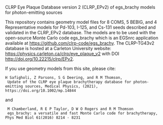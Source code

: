 CLRP Eye Plaque Database version 2 (CLRP_EPv2) of egs_brachy models for photon-emitting sources



This repository contains geometry model files for 8 COMS, 5 BEBIG, and 4 Representative models for Pd-103, I-125, and Cs-131 seeds described and validated in the CLRP_EPv2 database. 
The models are to be used with the open-source Monte Carlo code egs_brachy which is an EGSnrc application available at https://github.com/clrp-code/egs_brachy.
The CLRP-TG43v2 database is hosted at a Carleton University website: https://physics.carleton.ca/clrp/eye_plaque_v2 with DOI http://doi.org/10.22215/clrp/EPv2.

If you use geometry models from this site, please cite:


    H Safigholi, Z Parsons, S G Deering, and R M Thomson,
     Update of the CLRP eye plaque brachytherapy database for photon-emitting sources, Medical Physics, (2021), https://doi.org/10.1002/mp.14844
 
 and      

     M Chamberland, R E P Taylor, D W O Rogers and R M Thomson
     egs_brachy: a versatile and fast Monte Carlo code for brachytherapy, Phys Med Biol 61(2016) 8214 - 8231  
